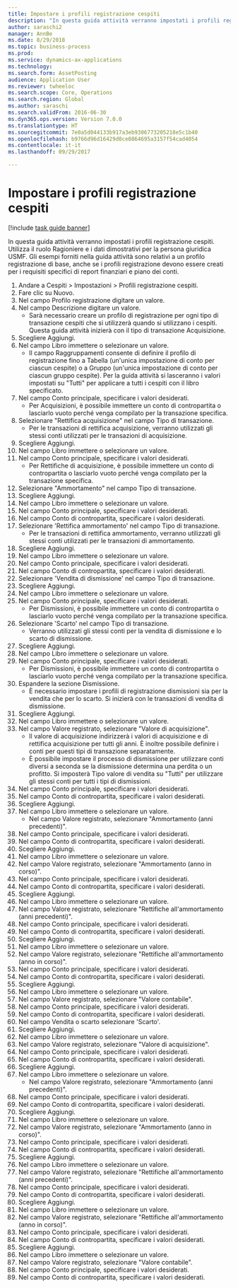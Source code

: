 ```yaml
--- 
title: Impostare i profili registrazione cespiti
description: "In questa guida attività verranno impostati i profili registrazione cespiti."
author: saraschi2
manager: AnnBe
ms.date: 8/29/2018
ms.topic: business-process
ms.prod: 
ms.service: dynamics-ax-applications
ms.technology: 
ms.search.form: AssetPosting
audience: Application User
ms.reviewer: twheeloc
ms.search.scope: Core, Operations
ms.search.region: Global
ms.author: saraschi
ms.search.validFrom: 2016-06-30
ms.dyn365.ops.version: Version 7.0.0
ms.translationtype: HT
ms.sourcegitcommit: 7e0a5d044133b917a3eb9386773205218e5c1b40
ms.openlocfilehash: b9766d96d16429d0ce0864695a3157f54cad4054
ms.contentlocale: it-it
ms.lasthandoff: 09/29/2017

---
```

# <a name="set-up-fixed-asset-posting-profiles"></a>Impostare i profili registrazione cespiti

[!include [task guide banner](../../includes/task-guide-banner.md)]

In questa guida attività verranno impostati i profili registrazione cespiti.  Utilizza il ruolo Ragioniere e i dati dimostrativi per la persona giuridica USMF.  Gli esempi forniti nella guida attività sono relativi a un profilo registrazione di base, anche se i profili registrazione devono essere creati per i requisiti specifici di report finanziari e piano dei conti.

1. Andare a Cespiti > Impostazioni > Profili registrazione cespiti.
2. Fare clic su Nuovo.
3. Nel campo Profilo registrazione digitare un valore.
4. Nel campo Descrizione digitare un valore.
    * Sarà necessario creare un profilo di registrazione per ogni tipo di transazione cespiti che si utilizzerà quando si utilizzano i cespiti.  Questa guida attività inizierà con il tipo di transazione Acquisizione.  
5. Scegliere Aggiungi.
6. Nel campo Libro immettere o selezionare un valore.
    * Il campo Raggruppamenti consente di definire il profilo di registrazione fino a Tabella (un'unica impostazione di conto per ciascun cespite) o a Gruppo (un'unica impostazione di conto per ciascun gruppo cespite).  Per la guida attività si lasceranno i valori impostati su "Tutti" per applicare a tutti i cespiti con il libro specificato.  
7. Nel campo Conto principale, specificare i valori desiderati.
    * Per Acquisizioni, è possibile immettere un conto di contropartita o lasciarlo vuoto perché venga compilato per la transazione specifica.    
8. Selezionare "Rettifica acquisizione" nel campo Tipo di transazione.
    * Per le transazioni di rettifica acquisizione, verranno utilizzati gli stessi conti utilizzati per le transazioni di acquisizione.  
9. Scegliere Aggiungi.
10. Nel campo Libro immettere o selezionare un valore.
11. Nel campo Conto principale, specificare i valori desiderati.
    * Per Rettifiche di acquisizione, è possibile immettere un conto di contropartita o lasciarlo vuoto perché venga compilato per la transazione specifica.    
12. Selezionare "Ammortamento" nel campo Tipo di transazione.
13. Scegliere Aggiungi.
14. Nel campo Libro immettere o selezionare un valore.
15. Nel campo Conto principale, specificare i valori desiderati.
16. Nel campo Conto di contropartita, specificare i valori desiderati.
17. Selezionare 'Rettifica ammortamento' nel campo Tipo di transazione.
    * Per le transazioni di rettifica ammortamento, verranno utilizzati gli stessi conti utilizzati per le transazioni di ammortamento.  
18. Scegliere Aggiungi.
19. Nel campo Libro immettere o selezionare un valore.
20. Nel campo Conto principale, specificare i valori desiderati.
21. Nel campo Conto di contropartita, specificare i valori desiderati.
22. Selezionare 'Vendita di dismissione' nel campo Tipo di transazione.
23. Scegliere Aggiungi.
24. Nel campo Libro immettere o selezionare un valore.
25. Nel campo Conto principale, specificare i valori desiderati.
    * Per Dismissioni, è possibile immettere un conto di contropartita o lasciarlo vuoto perché venga compilato per la transazione specifica.  
26. Selezionare 'Scarto' nel campo Tipo di transazione.
    * Verranno utilizzati gli stessi conti per la vendita di dismissione e lo scarto di dismissione.  
27. Scegliere Aggiungi.
28. Nel campo Libro immettere o selezionare un valore.
29. Nel campo Conto principale, specificare i valori desiderati.
    * Per Dismissioni, è possibile immettere un conto di contropartita o lasciarlo vuoto perché venga compilato per la transazione specifica.  
30. Espandere la sezione Dismissione.
    * È necessario impostare i profili di registrazione dismissioni sia per la vendita che per lo scarto.  Si inizierà con le transazioni di vendita di dismissione.  
31. Scegliere Aggiungi.
32. Nel campo Libro immettere o selezionare un valore.
33. Nel campo Valore registrato, selezionare "Valore di acquisizione".
    * Il valore di acquisizione indirizzerà i valori di acquisizione e di rettifica acquisizione per tutti gli anni.  È inoltre possibile definire i conti per questi tipi di transazione separatamente.  
    * È possibile impostare il processo di dismissione per utilizzare conti diversi a seconda se la dismissione determina una perdita o un profitto.  Si imposterà Tipo valore di vendita su "Tutti" per utilizzare gli stessi conti per tutti i tipi di dismissioni.  
34. Nel campo Conto principale, specificare i valori desiderati.
35. Nel campo Conto di contropartita, specificare i valori desiderati.
36. Scegliere Aggiungi.
37. Nel campo Libro immettere o selezionare un valore.
    * Nel campo Valore registrato, selezionare "Ammortamento (anni precedenti)".  
38. Nel campo Conto principale, specificare i valori desiderati.
39. Nel campo Conto di contropartita, specificare i valori desiderati.
40. Scegliere Aggiungi.
41. Nel campo Libro immettere o selezionare un valore.
42. Nel campo Valore registrato, selezionare "Ammortamento (anno in corso)".
43. Nel campo Conto principale, specificare i valori desiderati.
44. Nel campo Conto di contropartita, specificare i valori desiderati.
45. Scegliere Aggiungi.
46. Nel campo Libro immettere o selezionare un valore.
47. Nel campo Valore registrato, selezionare "Rettifiche all'ammortamento (anni precedenti)".
48. Nel campo Conto principale, specificare i valori desiderati.
49. Nel campo Conto di contropartita, specificare i valori desiderati.
50. Scegliere Aggiungi.
51. Nel campo Libro immettere o selezionare un valore.
52. Nel campo Valore registrato, selezionare "Rettifiche all'ammortamento (anno in corso)".
53. Nel campo Conto principale, specificare i valori desiderati.
54. Nel campo Conto di contropartita, specificare i valori desiderati.
55. Scegliere Aggiungi.
56. Nel campo Libro immettere o selezionare un valore.
57. Nel campo Valore registrato, selezionare "Valore contabile".
58. Nel campo Conto principale, specificare i valori desiderati.
59. Nel campo Conto di contropartita, specificare i valori desiderati.
60. Nel campo Vendita o scarto selezionare 'Scarto'.
61. Scegliere Aggiungi.
62. Nel campo Libro immettere o selezionare un valore.
63. Nel campo Valore registrato, selezionare "Valore di acquisizione".
64. Nel campo Conto principale, specificare i valori desiderati.
65. Nel campo Conto di contropartita, specificare i valori desiderati.
66. Scegliere Aggiungi.
67. Nel campo Libro immettere o selezionare un valore.
    * Nel campo Valore registrato, selezionare "Ammortamento (anni precedenti)".  
68. Nel campo Conto principale, specificare i valori desiderati.
69. Nel campo Conto di contropartita, specificare i valori desiderati.
70. Scegliere Aggiungi.
71. Nel campo Libro immettere o selezionare un valore.
72. Nel campo Valore registrato, selezionare "Ammortamento (anno in corso)".
73. Nel campo Conto principale, specificare i valori desiderati.
74. Nel campo Conto di contropartita, specificare i valori desiderati.
75. Scegliere Aggiungi.
76. Nel campo Libro immettere o selezionare un valore.
77. Nel campo Valore registrato, selezionare "Rettifiche all'ammortamento (anni precedenti)".
78. Nel campo Conto principale, specificare i valori desiderati.
79. Nel campo Conto di contropartita, specificare i valori desiderati.
80. Scegliere Aggiungi.
81. Nel campo Libro immettere o selezionare un valore.
82. Nel campo Valore registrato, selezionare "Rettifiche all'ammortamento (anno in corso)".
83. Nel campo Conto principale, specificare i valori desiderati.
84. Nel campo Conto di contropartita, specificare i valori desiderati.
85. Scegliere Aggiungi.
86. Nel campo Libro immettere o selezionare un valore.
87. Nel campo Valore registrato, selezionare "Valore contabile".
88. Nel campo Conto principale, specificare i valori desiderati.
89. Nel campo Conto di contropartita, specificare i valori desiderati.


